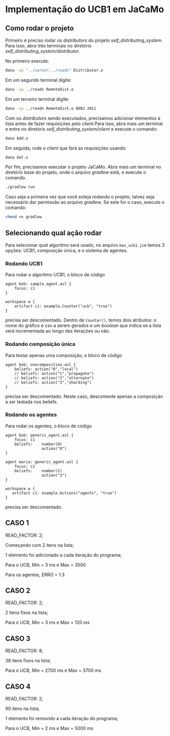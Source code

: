 # Implementação do UCB1 em JaCaMo
## Como rodar o projeto
Primeiro é preciso rodar os _distributors_ do projeto _self_distributing_system_. Para isso, abra três terminais no diretório _self_distributing_system/distributor_.

No primeiro execute:

```bash
dana -sp "../server;../readn" Distributor.o
```

Em um segundo terminal digite:

```bash
dana -sp ../readn RemoteDist.o
```

Em um terceiro terminal digite:

```bash
dana -sp ../readn RemoteDist.o 8082 2011
```

Com os _distributors_ sendo executados, precisamos adicionar elementos à lista antes de fazer requisições pelo _client_.Para isso, abra mais um terminal e entre no diretório _self_distributing_system/client_ e execute o comando:

```bash
dana Add.o
```

Em seguida, rode o _client_ que fará as requisições usando:
```bash
dana Get.o
```

Por fim, precisamos executar o projeto JaCaMo. Abra mais um terminal no diretório base do projeto, onde o arquivo _gradlew_ está, e execute o comando.

```bash
./gradlew run
```

Caso seja a primeira vez que você esteja rodando o projeto, talvez seja necessário dar permissão ao arquivo _gradlew_. Se este for o caso, execute o comando:

```bash
chmod +x gradlew
```

## Selecionando qual ação rodar
Para selecionar qual algoritmo será usado, no arquivo `mas_ucb1.jcm` temos 3 opções: UCB1, composição única, e o sistema de agentes.
### Rodando UCB1
Para rodar o algoritmo UCB1, o bloco de código
```
agent bob: sample_agent.asl {
    focus: c1
}

workspace w {
    artifact c1: example.Counter("ucb", "true")
}
```
precisa ser descomentado. Dentro de `Counter()`, temos dois atributos: o nome do gráfico e csv a serem gerados e um _boolean_ que indica se a lista será incrementada ao longo das iterações ou não.

### Rodando composição única
Para testar apenas uma composição, o bloco de código
```
agent bob: onecomposition.asl {
    beliefs: action("0","local")
    // beliefs: action("1","propagate")
    // beliefs: action("2","alternate")
    // beliefs: action("3","sharding")
}
```
precisa ser descomentado. Neste caso, descomente apenas a composição a ser testada nos beliefs.

### Rodando os agentes
Para rodar os agentes, o bloco de código
```
agent bob: generic_agent.asl {
    focus: c1
    beliefs:    number(0)
                action("0")                    
}

agent maria: generic_agent.asl {
    focus: c1
    beliefs:    number(1)
                action("3")
}                  
 
workspace w {
   artifact c1: example.Actions("agents", "true")
}
```
precisa ser descomentado.

## CASO 1
READ_FACTOR: 2;

Começando com 2 itens na lista;

1 elemento foi adicionado a cada iteração do programa;

Para o UCB, Min = 3 ms e Max = 3500

Para os agentes, ERRO = 1.3

## CASO 2
READ_FACTOR: 2;

2 itens fixos na lista;

Para o UCB, Min = 3 ms e Max = 120 ms

## CASO 3
READ_FACTOR: 8;

38 itens fixos na lista;

Para o UCB, Min = 2700 ms e Max = 3700 ms

## CASO 4
READ_FACTOR: 2;

90 itens na lista;

1 elemento foi removido a cada iteração do programa;

Para o UCB, Min = 2 ms e Max = 5000 ms